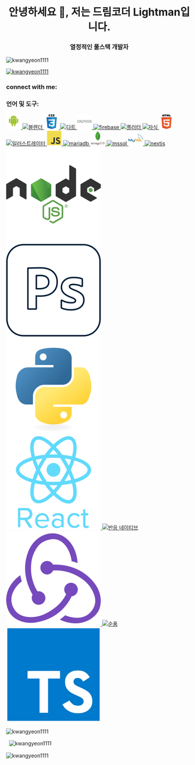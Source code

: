 <h1 align="center">안녕하세요 👋, 저는 드림코더 Lightman입니다.</h1>
<h3 align="center">열정적인 풀스택 개발자</h3>
<p align="left">
  <img src="https://komarev.com/ghpvc/?username=kwangyeon1111&label=Profile%20views&color=0e75b6&style=flat" alt="kwangyeon1111" />
</p>

<p align="left">
  <a href="https://github.com/ryo-ma/github-profile-trophy">
    <img src="https://github-profile-trophy.vercel.app/?username=kwangyeon1111" alt="kwangyeon1111" />
  </a>
</p>
<h3 align="left">connect with me:</h3>
<p align="left"></p>
<h3 align="left">언어 및 도구:</h3>

<p 정렬="왼쪽">
  <a href="https://developer.android.com" target="_blank" rel="noreferrer"입니다>
    <img src="https://raw.githubusercontent.com/devicons/devicon/master/icons/android/android-original-wordmark.svg" alt="android" width="40" height="40" />
  </a>
  <a href="https://www.blender.org/" target="_blank" rel="noreferrer"입니다>
    <img src="https://download.blender.org/branding/community/blender_community_badge_white.svg" alt="블렌더" width="40" height="40" />
  </a>
  <a href="https://www.w3schools.com/css/" target="_blank" rel="noreferrer"입니다>
    <img src = "https://raw.githubusercontent.com/devicons/devicon/master/icons/css3/css3-original-wordmark.svg"alt = "css3" width="40" height="40" />
  </a>
  <a href="https://dart.dev" target="_blank" rel="noreferrer"입니다>
    <img src="https://www.vectorlogo.zone/logos/dartlang/dartlang-icon.svg" alt="다트" width="40" height="40" />
  </a>
  <a href="https://expressjs.com" target="_blank" rel="noreferrer"입니다>
    <img src = "https://raw.githubusercontent.com/devicons/devicon/master/icons/express/express-original-wordmark.svg"alt = "표현" width="40" height="40" />
  </a>
  <a href="https://firebase.google.com/" target="_blank" rel="noreferrer"입니다>
    <img src="https://www.vectorlogo.zone/logos/firebase/firebase-icon.svg" alt="firebase" width="40" height="40" />
  </a>
  <a href="https://flutter.dev" target="_blank" rel="noreferrer"입니다>
    <img src="https://www.vectorlogo.zone/logos/flutterio/flutterio-icon.svg" alt="플러터" width="40" height="40" />
  </a>
  <a href="https://git-scm.com/" target="_blank" rel="noreferrer"입니다>
    <img src="https://www.vectorlogo.zone/logos/git-scm/git-scm-icon.svg" alt="자식" width="40" height="40" />
  </a>
  <a href="https://www.w3.org/html/" target="_blank" rel="noreferrer"입니다>
    <img src="https://raw.githubusercontent.com/devicons/devicon/master/icons/html5/html5-original-wordmark.svg" alt="html5" width="40" height="40" />
  </a>
  <a href="https://www.adobe.com/in/products/illustrator.html" target="_blank" rel="noreferrer"입니다>
    <img src="https://www.vectorlogo.zone/logos/adobe_illustrator/adobe_illustrator-icon.svg" alt="일러스트레이터" width="40" height="40" />
  </a>
  <a href="https://developer.mozilla.org/en-US/docs/Web/JavaScript" target="_blank" rel="noreferrer"입니다>
    <img src = "https://raw.githubusercontent.com/devicons/devicon/master/icons/javascript/javascript-original.svg"alt = "자바 스크립트" width="40" height="40" />
  </a>
  <a href="https://mariadb.org/" target="_blank" rel="noreferrer"입니다>
    <img src="https://www.vectorlogo.zone / logo s / mariadb / mariadb-icon .svg "alt = "mariadb" width="40" height="40" />
  </a>
  <a href="https://www.mongodb.com/" target="_blank" rel="noreferrer"입니다>
    <img src="https://raw.githubusercontent.com/devicons/devicon/master/icons/mongodb/mongodb-original-wordmark.svg" alt="mongodb" width="40" height="40" />
  </a>
  <a href="https://www.microsoft.com/en-us/sql-server" target="_blank" rel="noreferrer"입니다>
    <img src="https://www.svgrepo.com/show/303229/microsoft-sql-server-logo.svg" alt="mssql" width="40" height="40" />
  </a>
  <a href="https://www.mysql.com/" target="_blank" rel="noreferrer"입니다>
    <img src = "https://raw.githubusercontent.com/devicons/devicon/master/icons/mysql/mysql-original-wordmark.svg"alt = "mysql" width="40" height="40" />
  </a>
  <a href="https://nextjs.org/" target="_blank" rel="noreferrer"입니다>
    <img src="https://cdn.worldvectorlogo.com/logos/nextjs-2.svg" alt="nextjs" 너비="40" 높이="40"/>
  </a>
  <a href="https://nodejs.org" target="_blank" rel="noreferrer"입니다>
    <img src="https://raw.githubusercontent.com/devicons/devicon/master/icons/nodejs/nodejs-original-wordmark.svg" alt="nodejs" 너비="40" 높이="40"/>
  </a>
  <a href="https://www.photoshop.com/en" target="_blank" rel="noreferrer"입니다>
    <img src="https://raw.githubusercontent.com/devicons/devicon/master/icons/photoshop/photoshop-line.svg" alt="포토샵" 너비="40" 높이="40"/>
  </a>
  <a href="https://www.python.org" target="_blank" rel="noreferrer"입니다>
    <img src="https://raw.githubusercontent.com/devicons/devicon/master/icons/python/python-original.svg" alt="파이썬" 너비="40" 높이="40"/>
  </a>
  <a href="https://reactjs.org/" target="_blank" rel="noreferrer"입니다>
    <img src="https://raw.githubusercontent.com/devicons/devicon/master/icons/react/react-original-wordmark.svg" alt="반응" 너비="40" 높이="40"/>
  </a>
  <a href="https://reactnative.dev/" target="_blank" rel="noreferrer"입니다>
    <img src="https://reactnative.dev/img/header_logo.svg" alt="반응 네이티브" 너비="40" 높이="40"/>
  </a>
  <a href="https://redux.js.org" target="_blank" rel="noreferrer"입니다>
    <img src = "https://raw.githubusercontent.com/devicons/devicon/master/icons/redux/redux-original.svg"alt = "redux"너비 = "40"높이 = "40"/ >
  </a>
  <a href="https://tailwindcss.com/" target="_blank" rel="noreferrer"입니다>
    <img src="https://www.vectorlogo.zone/logos/tailwindcss/tailwindcss-icon.svg" alt="순풍" 너비="40" 높이="40"/>
  </a>
  <a href="https://www.typescriptlang.org/" target="_blank" rel="noreferrer"입니다>
    <img src="https://raw.githubusercontent.com/devicons/devicon/master/icons/typescript/typescript-original.svg" alt="typescript" 너비="40" 높이="40"/>
  </a>
</p>

<p>
  <img align="왼쪽" src="https://github-readme-stats.vercel.app/api/top-langs?username=kwangyeon1111&show_icons=true&locale=en&layout=compact" alt="kwangyeon1111" />
</p>

<p>
  &nbsp;
  <img align="center" src="https://github-readme-stats.vercel.app/api?username=kwangyeon1111&show_icons=true&locale=en" alt="kwangyeon1111" />
</p>
<p>
  <img align="center" src="https://github-readme-streak-stats.herokuapp.com/?user=kwangyeon1111&" alt="kwangyeon1111" />
</p>
